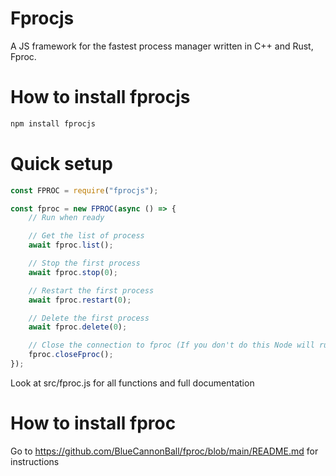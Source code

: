 # Fprocjs

A JS framework for the fastest process manager written in C++ and Rust, Fproc.

# How to install fprocjs

```sh
npm install fprocjs
```

# Quick setup

```js
const FPROC = require("fprocjs");

const fproc = new FPROC(async () => {
    // Run when ready

    // Get the list of process
    await fproc.list();

    // Stop the first process
    await fproc.stop(0);

    // Restart the first process
    await fproc.restart(0);

    // Delete the first process
    await fproc.delete(0);

    // Close the connection to fproc (If you don't do this Node will run until you do)
    fproc.closeFproc();
});
```

Look at src/fproc.js for all functions and full documentation

# How to install fproc

Go to https://github.com/BlueCannonBall/fproc/blob/main/README.md for instructions
